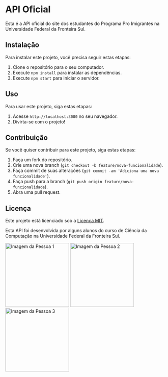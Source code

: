 # API Oficial 

Esta é a API oficial do site dos estudantes do Programa Pro Imigrantes na Universidade Federal da Fronteira Sul.

## Instalação

Para instalar este projeto, você precisa seguir estas etapas:

1. Clone o repositório para o seu computador.
2. Execute `npm install` para instalar as dependências.
3. Execute `npm start` para iniciar o servidor.

## Uso

Para usar este projeto, siga estas etapas:

1. Acesse `http://localhost:3000` no seu navegador.
2. Divirta-se com o projeto!

## Contribuição

Se você quiser contribuir para este projeto, siga estas etapas:

1. Faça um fork do repositório.
2. Crie uma nova branch (`git checkout -b feature/nova-funcionalidade`).
3. Faça commit de suas alterações (`git commit -am 'Adiciona uma nova funcionalidade'`).
4. Faça push para a branch (`git push origin feature/nova-funcionalidade`).
5. Abra uma pull request.

## Licença

Este projeto está licenciado sob a [Licença MIT](https://opensource.org/licenses/MIT).

Esta API foi desenvolvida por alguns alunos do curso de Ciência da Computação na Universidade Federal da Fronteira Sul.



[<img src="https://avatars.githubusercontent.com/u/98717411?v=4" alt="Imagem da Pessoa 1" style="width:200px;height:200px;">](https://github.com/angemydelson)
[<img src="https://avatars.githubusercontent.com/u/100454337?v=4" alt="Imagem da Pessoa 2" style="width:200px;height:200px;">](https://github.com/Jacquet12)
[<img src="URL_da_Imagem_Pessoa3" alt="Imagem da Pessoa 3" style="width:200px;height:200px;">](https://github.com/pessoa3)